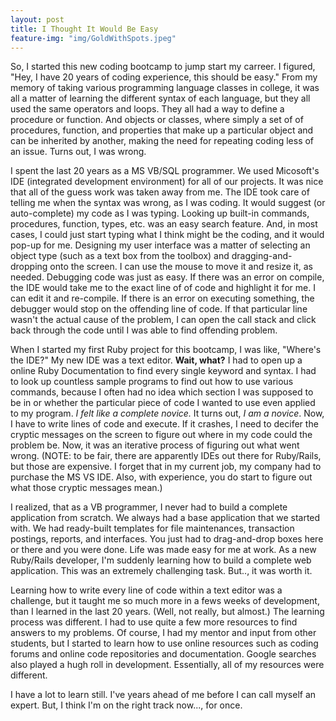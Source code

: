 ```yaml
---
layout: post
title: I Thought It Would Be Easy
feature-img: "img/GoldWithSpots.jpeg"
---
```


So, I started this new coding bootcamp to jump start my carreer.  I figured, "Hey, I have 20 years of coding experience, this should be easy."  From my memory of taking various programming language classes in college, it was all a matter of learning the different syntax of each language, but they all used the same operators and loops.  They all had a way to define a procedure or function.  And objects or classes, where simply a set of of procedures, function, and properties that make up a particular object and can be inherited by another, making the need for repeating coding less of an issue.  Turns out, I was wrong.

I spent the last 20 years as a MS VB/SQL programmer.  We used Micosoft's IDE (integrated development environment) for all of our projects.  It was nice that all of the guess work was taken away from me.  The IDE took care of telling me when the syntax was wrong, as I was coding.  It would suggest (or auto-complete) my code as I was typing.  Looking up built-in commands, procedures, function, types, etc. was an easy search feature.  And, in most cases, I could just start typing what I think might be the coding, and it would pop-up for me.  Designing my user interface was a matter of selecting an object type (such as a text box from the toolbox) and dragging-and-dropping onto the screen.  I can use the mouse to move it and resize it, as needed.  Debugging code was just as easy.  If there was an error on compile, the IDE would take me to the exact line of of code and highlight it for me.  I can edit it and re-compile.  If there is an error on executing something, the debugger would stop on the offending line of code.  If that particular line wasn't the actual cause of the problem, I can open the call stack and click back through the code until I was able to find offending problem.

When I started my first Ruby project for this bootcamp, I was like, "Where's the IDE?"  My new IDE was a text editor.  **Wait, what?**  I had to open up a online Ruby Documentation to find every single keyword and syntax.  I had to look up countless sample programs to find out how to use various commands, because I often had no idea which section I was supposed to be in or whether the particular piece of code I wanted to use even applied to my program.  *I felt like a complete novice.*  It turns out, *I am a novice*.  Now, I have to write lines of code and execute.  If it crashes, I need to decifer the cryptic messages on the screen to figure out where in my code could the problem be.  Now, it was an iterative process of figuring out what went wrong.  (NOTE: to be fair, there are apparently IDEs out there for Ruby/Rails, but those are expensive.  I forget that in my current job, my company had to purchase the MS VS IDE.  Also, with experience, you do start to figure out what those cryptic messages mean.)

I realized, that as a VB programmer, I never had to build a complete application from scratch.  We always had a base application that we started with.  We had ready-built templates for file maintenances, transaction postings, reports, and interfaces.  You just had to drag-and-drop boxes here or there and you were done.  Life was made easy for me at work.  As a new Ruby/Rails developer, I'm suddenly learning how to build a complete web application.  This was an extremely challenging task.  But.., it was worth it.

Learning how to write every line of code within a text editor was a challenge, but it taught me so much more in a fews weeks of development, than I learned in the last 20 years.  (Well, not really, but almost.)  The learning process was different.  I had to use quite a few more resources to find answers to my problems.  Of course, I had my mentor and input from other students, but I started to learn how to use online resources such as coding forums and online code repositories and documentation.  Google searches also played a hugh roll in development.  Essentially, all of my resources were different.

I have a lot to learn still.  I've years ahead of me before I can call myself an expert.  But, I think I'm on the right track now..., for once.

